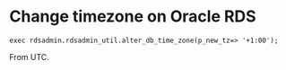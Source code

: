# Change timezone on Oracle RDS

```
exec rdsadmin.rdsadmin_util.alter_db_time_zone(p_new_tz=> '+1:00');
```

From UTC.